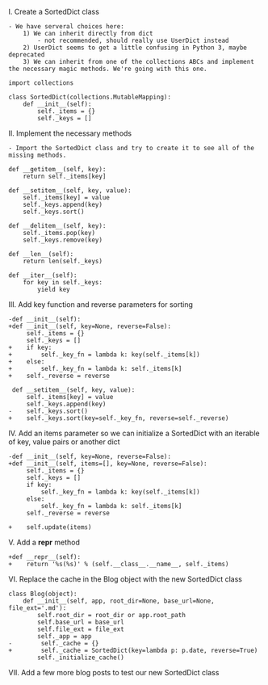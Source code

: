 I. Create a SortedDict class

    - We have serveral choices here:
        1) We can inherit directly from dict
            - not recommended, should really use UserDict instead
        2) UserDict seems to get a little confusing in Python 3, maybe deprecated
        3) We can inherit from one of the collections ABCs and implement the necessary magic methods. We're going with this one.

    import collections

    class SortedDict(collections.MutableMapping):
        def __init__(self):
            self._items = {}
            self._keys = []

II. Implement the necessary methods

    - Import the SortedDict class and try to create it to see all of the missing methods.

    def __getitem__(self, key):
        return self._items[key]

    def __setitem__(self, key, value):
        self._items[key] = value
        self._keys.append(key)
        self._keys.sort()

    def __delitem__(self, key):
        self._items.pop(key)
        self._keys.remove(key)

    def __len__(self):
        return len(self._keys)

    def __iter__(self):
        for key in self._keys:
            yield key

III. Add key function and reverse parameters for sorting

    -def __init__(self):
    +def __init__(self, key=None, reverse=False):
         self._items = {}
         self._keys = []
    +    if key:
    +        self._key_fn = lambda k: key(self._items[k])
    +    else:
    +        self._key_fn = lambda k: self._items[k]
    +    self._reverse = reverse

     def __setitem__(self, key, value):
         self._items[key] = value
         self._keys.append(key)
    -    self._keys.sort()
    +    self._keys.sort(key=self._key_fn, reverse=self._reverse)

IV. Add an items parameter so we can initialize a SortedDict with an iterable of key, value pairs or another dict

    -def __init__(self, key=None, reverse=False):
    +def __init__(self, items=[], key=None, reverse=False):
         self._items = {}
         self._keys = []
         if key:
             self._key_fn = lambda k: key(self._items[k])
         else:
             self._key_fn = lambda k: self._items[k]
         self._reverse = reverse

    +    self.update(items)

V. Add a __repr__ method

    +def __repr__(self):
    +    return '%s(%s)' % (self.__class__.__name__, self._items)

VI. Replace the cache in the Blog object with the new SortedDict class

    class Blog(object):
        def __init__(self, app, root_dir=None, base_url=None, file_ext='.md'):
            self.root_dir = root_dir or app.root_path
            self.base_url = base_url
            self.file_ext = file_ext
            self._app = app
    -        self._cache = {}
    +        self._cache = SortedDict(key=lambda p: p.date, reverse=True)
            self._initialize_cache()

VII. Add a few more blog posts to test our new SortedDict class
